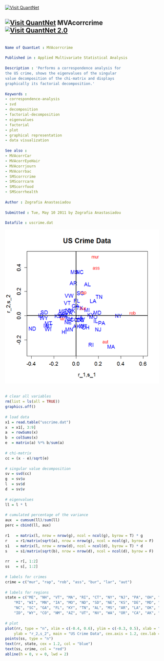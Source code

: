 
[<img src="https://github.com/QuantLet/Styleguide-and-Validation-procedure/blob/master/pictures/banner.png" alt="Visit QuantNet">](http://quantlet.de/index.php?p=info)

## [<img src="https://github.com/QuantLet/Styleguide-and-Validation-procedure/blob/master/pictures/qloqo.png" alt="Visit QuantNet">](http://quantlet.de/) **MVAcorrcrime** [<img src="https://github.com/QuantLet/Styleguide-and-Validation-procedure/blob/master/pictures/QN2.png" width="60" alt="Visit QuantNet 2.0">](http://quantlet.de/d3/ia)

```yaml

Name of QuantLet : MVAcorrcrime

Published in : Applied Multivariate Statistical Analysis

Description : 'Performs a correspondence analysis for
the US crime, shows the eigenvalues of the singular
value decomposition of the chi-matrix and displays
graphically its factorial decomposition.'

Keywords :
- correspondence-analysis
- svd
- decomposition
- factorial-decomposition
- eigenvalues
- factorial
- plot
- graphical representation
- data visualization

See also :
- MVAcorrCar
- MVAcorrEyeHair
- MVAcorrjourn
- MVAcorrbac
- SMScorrcrime
- SMScorrcarm
- SMScorrfood
- SMScorrhealth

Author : Zografia Anastasiadou

Submitted : Tue, May 10 2011 by Zografia Anastasiadou

Datafile : uscrime.dat
```

![Picture1](MVAcorrcrime_1.png)


```r

# clear all variables
rm(list = ls(all = TRUE))
graphics.off()

# load data
x1 = read.table("uscrime.dat")
x  = x1[, 3:9]
a  = rowSums(x)
b  = colSums(x)
e  = matrix(a) %*% b/sum(a)

# chi-matrix
cc = (x - e)/sqrt(e)

# singular value decomposition
sv = svd(cc)
g  = sv$u
l  = sv$d
d  = sv$v

# eigenvalues
ll = l * l

# cumulated percentage of the variance
aux  = cumsum(ll)/sum(ll)
perc = cbind(ll, aux)

r1   = matrix(l, nrow = nrow(g), ncol = ncol(g), byrow = T) * g
r    = r1/matrix(sqrt(a), nrow = nrow(g), ncol = ncol(g), byrow = F)
s1   = matrix(l, nrow = nrow(d), ncol = ncol(d), byrow = T) * d
s    = s1/matrix(sqrt(b), nrow = nrow(d), ncol = ncol(d), byrow = F)

rr   = r[, 1:2]
ss   = s[, 1:2]

# labels for crimes
crime = c("mur", "rap", "rob", "ass", "bur", "lar", "aut")

# labels for regions
state = c("ME", "NH", "VT", "MA", "RI", "CT", "NY", "NJ", "PA", "OH", "IN", "IL", 
    "MI", "WI", "MN", "IA", "MO", "ND", "SD", "NE", "KS", "DE", "MD", "VA", "VW", 
    "NC", "SC", "GA", "FL", "KY", "TN", "AL", "MS", "AR", "LA", "OK", "TX", "MT", 
    "ID", "WY", "CO", "NM", "AZ", "UT", "NV", "WA", "OR", "CA", "AK", "HI")

# plot
plot(rr, type = "n", xlim = c(-0.4, 0.6), ylim = c(-0.3, 0.5), xlab = "r_1,s_1", 
    ylab = "r_2,s_2", main = "US Crime Data", cex.axis = 1.2, cex.lab = 1.2, cex.main = 1.6)
points(ss, type = "n")
text(rr, state, cex = 1.2, col = "blue")
text(ss, crime, col = "red")
abline(h = 0, v = 0, lwd = 2)

```

